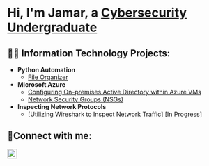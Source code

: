 <h1>Hi, I'm Jamar, a <a href="https://linkedin.com/in/jamar-johnson-925aa9199">Cybersecurity Undergraduate</a></h1>

<h2>👨‍💻 Information Technology Projects:</h2>

- <b>Python Automation</b>
  - [File Organizer](https://github.com/jayjohn1337/file_organizer)
  <!-- [Phishing URL Detector](https://github.com/jayjohn1337/phishing_url_detector) -->
- <b>Microsoft Azure</b>
  - [Configuring On-premises Active Directory within Azure VMs](https://github.com/jayjohn1337/configure-ad)
  - [Network Security Groups (NSGs)](https://github.com/jayjohn1337/azure-nsg)
- <b>Inspecting Network Protocols</b> 
  - [Utilizing Wireshark to Inspect Network Traffic] [In Progress]
<h2>🤳Connect with me:</h2>


[<img align="left" alt="Jamar | LinkedIn" width="22px" src="https://cdn.jsdelivr.net/npm/simple-icons@v3/icons/linkedin.svg" />][linkedin]



[linkedin]: https://linkedin.com/in/jamar-johnson-925aa9199
